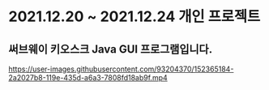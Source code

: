 # 2021.12.20 ~ 2021.12.24 개인 프로젝트 
## 써브웨이 키오스크 Java GUI 프로그램입니다. 

https://user-images.githubusercontent.com/93204370/152365184-2a2027b8-119e-435d-a6a3-7808fd18ab9f.mp4
